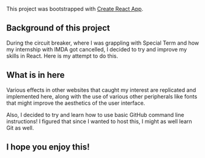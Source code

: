This project was bootstrapped with [Create React App](https://github.com/facebook/create-react-app).

## Background of this project

During the circuit breaker, where I was grappling with Special Term and how my internship with IMDA got cancelled, I decided to try and improve my skills in React.
Here is my attempt to do this.

## What is in here

Various effects in other websites that caught my interest are replicated and implemented here, along with the use of various other peripherals like fonts that might improve the aesthetics of the user interface.

Also, I decided to try and learn how to use basic GitHub command line instructions! I figured that since I wanted to host this, I might as well learn Git as well.

## I hope you enjoy this!
